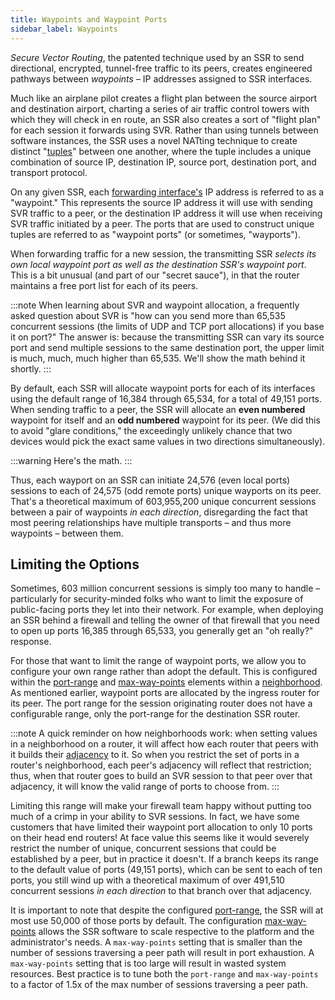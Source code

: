 ```yaml
---
title: Waypoints and Waypoint Ports
sidebar_label: Waypoints
---
```


*Secure Vector Routing*, the patented technique used by an SSR to send directional, encrypted, tunnel-free traffic to its peers, creates engineered pathways between *waypoints* – IP addresses assigned to SSR interfaces.

Much like an airplane pilot creates a flight plan between the source airport and destination airport, charting a series of air traffic control towers with which they will check in en route, an SSR also creates a sort of "flight plan" for each session it forwards using SVR. Rather than using tunnels between software instances, the SSR uses a novel NATting technique to create distinct "[tuples](https://en.wikipedia.org/wiki/Tuple)" between one another, where the tuple includes a unique combination of source IP, destination IP, source port, destination port, and transport protocol.

On any given SSR, each [forwarding interface's](concepts_interface_types.md) IP address is referred to as a "waypoint." This represents the source IP address it will use with sending SVR traffic to a peer, or the destination IP address it will use when receiving SVR traffic initiated by a peer. The ports that are used to construct unique tuples are referred to as "waypoint ports" (or sometimes, "wayports").

When forwarding traffic for a new session, the transmitting SSR *selects its own local waypoint port as well as the destination SSR's waypoint port*. This is a bit unusual (and part of our "secret sauce"), in that the router maintains a free port list for each of its peers.

:::note
When learning about SVR and waypoint allocation, a frequently asked question about SVR is "how can you send more than 65,535 concurrent sessions (the limits of UDP and TCP port allocations) if you base it on port?" The answer is: because the transmitting SSR can vary its source port and send multiple sessions to the same destination port, the upper limit is much, much, much higher than 65,535. We'll show the math behind it shortly.
:::

By default, each SSR will allocate waypoint ports for each of its interfaces using the default range of 16,384 through 65,534, for a total of 49,151 ports. When sending traffic to a peer, the SSR will allocate an **even numbered** waypoint for itself and an **odd numbered** waypoint for its peer. (We did this to avoid "glare conditions," the exceedingly unlikely chance that two devices would pick the exact same values in two directions simultaneously).

:::warning
Here's the math.
:::

Thus, each wayport on an SSR can initiate 24,576 (even local ports) sessions to each of 24,575 (odd remote ports) unique wayports on its peer. That's a theoretical maximum of 603,955,200 unique concurrent sessions between a pair of waypoints *in each direction*, disregarding the fact that most peering relationships have multiple transports – and thus more waypoints – between them.

## Limiting the Options

Sometimes, 603 million concurrent sessions is simply too many to handle – particularly for security-minded folks who want to limit the exposure of public-facing ports they let into their network. For example, when deploying an SSR behind a firewall and telling the owner of that firewall that you need to open up ports 16,385 through 65,533, you generally get an "oh really?" response.

For those that want to limit the range of waypoint ports, we allow you to configure your own range rather than adopt the default. This is configured within the [port-range](config_reference_guide.md#port-range) and [max-way-points](config_reference_guide.md#max-way-points) elements within a [neighborhood](config_reference_guide.md#neighborhood). As mentioned earlier, waypoint ports are allocated by the ingress router for its peer. The port range for the session originating router does not have a configurable range, only the port-range for the destination SSR router.

:::note
A quick reminder on how neighborhoods work: when setting values in a neighborhood on a router, it will affect how each router that peers with it builds their [adjacency](config_reference_guide.md#adjacency) to it. So when you restrict the set of ports in a router's neighborhood, each peer's adjacency will reflect that restriction; thus, when that router goes to build an SVR session to that peer over that adjacency, it will know the valid range of ports to choose from.
:::

Limiting this range will make your firewall team happy without putting too much of a crimp in your ability to SVR sessions. In fact, we have some customers that have limited their waypoint port allocation to only 10 ports on their head end routers! At face value this seems like it would severely restrict the number of unique, concurrent sessions that could be established by a peer, but in practice it doesn't. If a branch keeps its range to the default value of ports (49,151 ports), which can be sent to each of ten ports, you still wind up with a theoretical maximum of over 491,510 concurrent sessions *in each direction* to that branch over that adjacency.

It is important to note that despite the configured [port-range](config_reference_guide.md#port-range), the SSR will at most use 50,000 of those ports by default. The configuration [max-way-points](config_reference_guide.md#max-way-points) allows the SSR software to scale respective to the platform and the administrator's needs. A `max-way-points` setting that is smaller than the number of sessions traversing a peer path will result in port exhaustion. A `max-way-points` setting that is too large will result in wasted system resources. Best practice is to tune both the `port-range` and `max-way-points` to a factor of 1.5x of the max number of sessions traversing a peer path.
